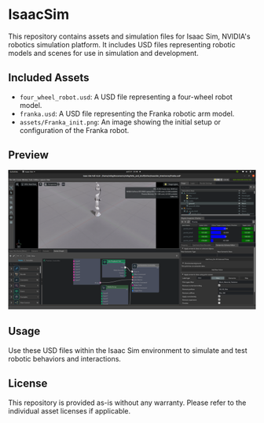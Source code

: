 # IsaacSim

This repository contains assets and simulation files for Isaac Sim, NVIDIA's robotics simulation platform. It includes USD files representing robotic models and scenes for use in simulation and development.

## Included Assets

- `four_wheel_robot.usd`: A USD file representing a four-wheel robot model.
- `franka.usd`: A USD file representing the Franka robotic arm model.
- `assets/Franka_init.png`: An image showing the initial setup or configuration of the Franka robot.

## Preview

![Franka Robot Initial Setup](assets/Franka_init.png)

## Usage

Use these USD files within the Isaac Sim environment to simulate and test robotic behaviors and interactions.

## License

This repository is provided as-is without any warranty. Please refer to the individual asset licenses if applicable.
